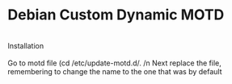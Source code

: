 <h1>Debian Custom Dynamic MOTD</h1>
<br>Installation</br>
<br>Go to motd file (cd /etc/update-motd.d/. /n Next replace the file, remembering to change the name to the one that was by default</br>
